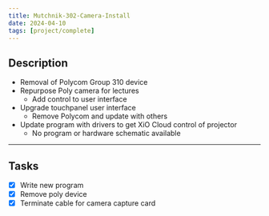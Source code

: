 ```yaml
---
title: Mutchnik-302-Camera-Install
date: 2024-04-10
tags: [project/complete]
---
```

## Description

- Removal of Polycom Group 310 device
- Repurpose Poly camera for lectures
	- Add control to user interface
- Upgrade touchpanel user interface
	- Remove Polycom and update with others
- Update program with drivers to get XiO Cloud control of projector
	- No program or hardware schematic available

---

## Tasks

- [x] Write new program
- [x] Remove poly device
- [x] Terminate cable for camera capture card